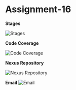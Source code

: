 # Assignment-16

**Stages**

![Stages](https://gitlab.com/ot-devops-ninja/batch9/linux/linux-batch-9-solutions/-/raw/siddharth/img/Build_Status.png)

**Code Coverage**

![Code Coverage](https://gitlab.com/ot-devops-ninja/batch9/linux/linux-batch-9-solutions/-/raw/siddharth/img/Code_Coverage.png)

**Nexus Repository**

![Nexus Repository](https://gitlab.com/ot-devops-ninja/batch9/linux/linux-batch-9-solutions/-/raw/siddharth/img/Nexus_Snapshot.png)

**Email**
![Email](https://gitlab.com/ot-devops-ninja/batch9/linux/linux-batch-9-solutions/-/raw/siddharth/img/Email.png)
